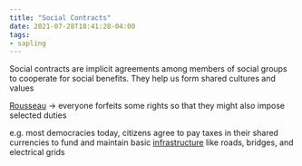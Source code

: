 ```yaml
---
title: "Social Contracts"
date: 2021-07-28T18:41:28-04:00
tags:
- sapling
---
```


Social contracts are implicit agreements among members of social  groups to cooperate for social benefits. They help us form shared cultures and values

[Rousseau](https://plato.stanford.edu/entries/rousseau/) -> everyone forfeits some rights so that they might also impose selected duties

e.g. most democracies today, citizens agree to pay taxes in their shared currencies to fund and maintain basic [infrastructure](thoughts/infrastructure.md) like roads, bridges, and electrical grids

